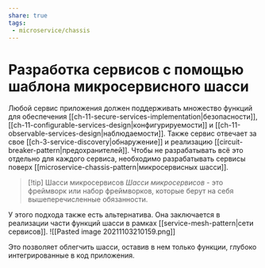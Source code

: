```yaml
---
share: true
tags:
 - microservice/chassis
---
```

# Разработка сервисов с помощью шаблона микросервисного шасси
Любой сервис приложения должен поддерживать множество функций для обеспечения [[ch-11-secure-services-implementation|безопасности]], [[ch-11-configurable-services-design|конфигурируемости]] и [[ch-11-observable-services-design|наблюдаемости]]. Также сервис отвечает за свое [[ch-3-service-discovery|обнаружение]] и реализацию [[circuit-breaker-pattern|предохранителей]]. Чтобы не разрабатывать всё это отдельно для каждого сервиса, необходимо разрабатывать сервисы поверх [[microservice-chassis-pattern|микросервисных шасси]]. 

> [!tip] Шасси микросервисов
> *Шасси микросервисов* - это фреймворк или набор фреймворков, которые берут на себя вышеперечисленные обязанности.

У этого подхода также есть альтернатива. Она заключается в реализации части функций шасси в рамках [[service-mesh-pattern|сети сервисов]].
![[Pasted image 20211103210159.png]]

Это позволяет облегчить шасси, оставив в нем только функции, глубоко интегрированные в код приложения.